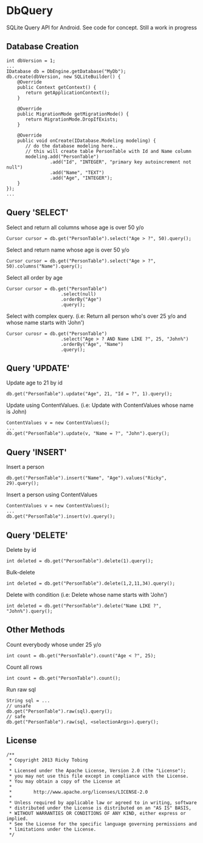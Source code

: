 DbQuery
==============

SQLite Query API for Android. See code for concept.
Still a work in progress

Database Creation
--------------

    int dbVersion = 1;
    ...
    IDatabase db = DbEngine.getDatabase("MyDb");
    db.create(dbVersion, new SQLiteBuilder() {
        @Override 
        public Context getContext() {
           return getApplicationContext();
        }
        
        @Override 
        public MigrationMode getMigrationMode() {
           return MigrationMode.DropIfExists;
        }
        
        @Override
        public void onCreate(IDatabase.Modeling modeling) {
           // do the database modeling here..
           // this will create table PersonTable with Id and Name column
           modeling.add("PersonTable")
                    .add("Id", "INTEGER", "primary key autoincrement not null")
                    .add("Name", "TEXT")
                    .add("Age", "INTEGER");
        }
    });
    ...



Query 'SELECT'
-----------
Select and return all columns whose age is over 50 y/o

    Cursor cursor = db.get("PersonTable").select("Age > ?", 50).query();

Select and return name whose age is over 50 y/o

    Cursor cursor = db.get("PersonTable").select("Age > ?", 50).columns("Name").query();

Select all order by age

    Cursor cursor = db.get("PersonTable")
                        .select(null)
                        .orderBy("Age")
                        .query();
    
Select with complex query. 
(i.e: Return all person who's over 25 y/o and whose name starts with 'John')

    Cursor curosr = db.get("PersonTable")
                        .select("Age > ? AND Name LIKE ?", 25, "John%")
                        .orderBy("Age", "Name")
                        .query();


Query 'UPDATE'
-----------

Update age to 21 by id

    db.get("PersonTable").update("Age", 21, "Id = ?", 1).query();
    
Update using ContentValues.
(i.e: Update with ContentValues whose name is John)

    ContentValues v = new ContentValues();
    ...
    db.get("PersonTable").update(v, "Name = ?", "John").query();


Query 'INSERT'
-----------
Insert a person

    db.get("PersonTable").insert("Name", "Age").values("Ricky", 29).query();

Insert a person using ContentValues

    ContentValues v = new ContentValues();
    ...
    db.get("PersonTable").insert(v).query();


Query 'DELETE'
-----------
Delete by id

    int deleted = db.get("PersonTable").delete(1).query();


Bulk-delete

    int deleted = db.get("PersonTable").delete(1,2,11,34).query();

Delete with condition
(i.e: Delete whose name starts with 'John')

    int deleted = db.get("PersonTable").delete("Name LIKE ?", "John%").query();


Other Methods
-----------

Count everybody whose under 25 y/o

    int count = db.get("PersonTable").count("Age < ?", 25);

Count all rows

    int count = db.get("PersonTable").count();
    
Run raw sql

    String sql = ...    
    // unsafe
    db.get("PersonTable").raw(sql).query();
    // safe
    db.get("PersonTable").raw(sql, <selectionArgs>).query();


License
-----------

    /**
     * Copyright 2013 Ricky Tobing
     *
     * Licensed under the Apache License, Version 2.0 (the "License");
     * you may not use this file except in compliance with the License.
     * You may obtain a copy of the License at
     *
     *        http://www.apache.org/licenses/LICENSE-2.0
     *
     * Unless required by applicable law or agreed to in writing, software
     * distributed under the License is distributed on an "AS IS" BASIS,
     * WITHOUT WARRANTIES OR CONDITIONS OF ANY KIND, either express or implied.
     * See the License for the specific language governing permissions and
     * limitations under the License.
     */

